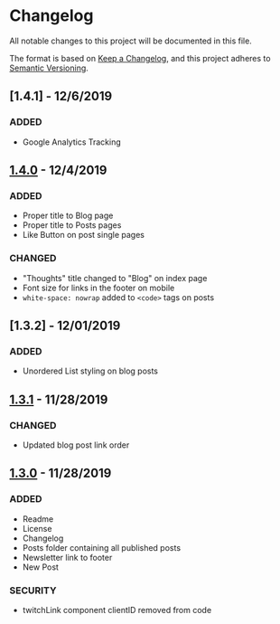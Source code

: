 # Changelog
All notable changes to this project will be documented in this file.

The format is based on [Keep a Changelog](https://keepachangelog.com/en/1.0.0/),
and this project adheres to [Semantic Versioning](https://semver.org/spec/v2.0.0.html).

## [1.4.1] - 12/6/2019

### ADDED

- Google Analytics Tracking

## [1.4.0] - 12/4/2019

### ADDED

- Proper title to Blog page
- Proper title to Posts pages
- Like Button on post single pages

### CHANGED

- "Thoughts" title changed to "Blog" on index page
- Font size for links in the footer on mobile
- `white-space: nowrap` added to `<code>` tags on posts

## [1.3.2] - 12/01/2019

### ADDED

- Unordered List styling on blog posts

## [1.3.1] - 11/28/2019

### CHANGED

- Updated blog post link order

## [1.3.0] - 11/28/2019
### ADDED

- Readme
- License
- Changelog
- Posts folder containing all published posts
- Newsletter link to footer
- New Post

### SECURITY

- twitchLink component clientID removed from code

[Unreleased]: https://github.com/sneakycrow/website/compare/1.1.0...HEAD
[1.1.0]: https://github.com/sneakycrow/website/releases/tag/1.1.0
[1.2.0]: https://github.com/sneakycrow/website/releases/tag/1.2.0
[1.3.0]: https://github.com/sneakycrow/website/releases/tag/1.3.0
[1.3.1]: https://github.com/sneakycrow/website/releases/tag/1.3.1
[1.4.0]: https://github.com/sneakycrow/website/releases/tag/1.4.0